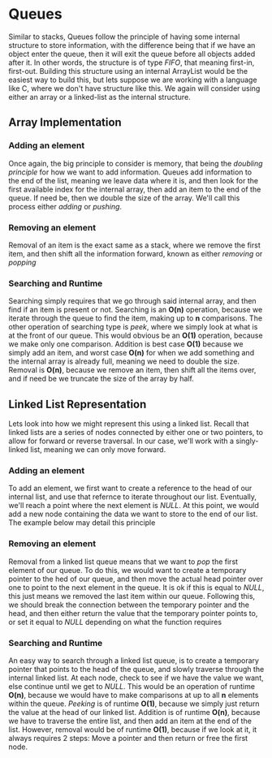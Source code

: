 # Queues

Similar to stacks, Queues follow the principle of having some internal structure to store information, with the difference being that if we have an object enter the queue, then it will exit the queue before all objects added after it. In other words, the structure is of type *FIFO*, that meaning first-in, first-out. Building this structure using an internal ArrayList would be the easiest way to build this, but lets suppose we are working with a language like C, where we don't have structure like this. We again will consider using either an array or a linked-list as the internal structure.

## Array Implementation

### Adding an element
Once again, the big principle to consider is memory, that being the *doubling principle* for how we want to add information. Queues add information to the end of the list, meaning we leave data where it is, and then look for the first available index for the internal array, then add an item to the end of the queue. If need be, then we double the size of the array. We'll call this process either *adding* or *pushing*.

[//]: <> (add image for adding items)

### Removing an element
Removal of an item is the exact same as a stack, where we remove the first item, and then shift all the information forward, known as either *removing* or *popping*

[//]: <> (removal for a queue)

### Searching and Runtime
Searching simply requires that we go through said internal array, and then find if an item is present or not. Searching is an **O(n)** operation, because we iterate through the queue to find the item, making up to **n** comparisons. The other operation of searching type is *peek*, where we simply look at what is at the front of our queue. This would obvious be an **O(1)** operation, because we make only one comparison. Addition is best case **O(1)** because we simply add an item, and worst case **O(n)** for when we add something and the internal array is already full, meaning we need to double the size. Removal is **O(n)**, because we remove an item, then shift all the items over, and if need be we truncate the size of the array by half.

## Linked List Representation
Lets look into how we might represent this using a linked list. Recall that linked lists are a series of nodes connected by either one or two pointers, to allow for forward or reverse traversal. In our case, we'll work with a singly-linked list, meaning we can only move forward.

### Adding an element
To add an element, we first want to create a reference to the head of our internal list, and use that refernce to iterate throughout our list. Eventually, we'll reach a point where the next element is *NULL*. At this point, we would add a new node containing the data we want to store to the end of our list. The example below may detail this principle

[//]: <> (add to a linked list queue)

### Removing an element
Removal from a linked list queue means that we want to *pop* the first element of our queue. To do this, we would want to create a temporary pointer to the hed of our queue, and then move the actual head pointer over one to point to the next element in the queue. It is ok if this is equal to *NULL*, this just means we removed the last item within our queue. Following this, we should break the connection between the temporary pointer and the head, and then either return the value that the temporary pointer points to, or set it equal to *NULL* depending on what the function requires

[//]: <> (removal from a linked list queue)

### Searching and Runtime
An easy way to search through a linked list queue, is to create a temporary pointer that points to the head of the queue, and slowly traverse through the internal linked list. At each node, check to see if we have the value we want, else continue until we get to *NULL*. This would be an operation of runtime **O(n)**, because we would have to make comparisons at up to all **n** elements within the queue. *Peeking* is of runtime **O(1)**, because we simply just return the value at the head of our linked list. Addition is of runtime **O(n)**, because we have to traverse the entire list, and then add an item at the end of the list. However, removal would be of runtime **O(1)**, because if we look at it, it always requires 2 steps: Move a pointer and then return or free the first node.
